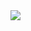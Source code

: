 <a href="https://github.com/javlonrahimov">
  <img src="https://github-readme-stats.vercel.app/api?username=javlonrahimov&count_private=true&custom_title=Github%20All%20Time%20Stats&show_icons=true" />
</a>

<!--
**javlonrahimov/javlonrahimov** is a ✨ _special_ ✨ repository because its `README.md` (this file) appears on your GitHub profile.

Here are some ideas to get you started:

- 🔭 I’m currently working on ...
- 🌱 I’m currently learning ...
- 👯 I’m looking to collaborate on ...
- 🤔 I’m looking for help with ...
- 💬 Ask me about ...
- 📫 How to reach me: ...
- 😄 Pronouns: ...
- ⚡ Fun fact: ...
-->
